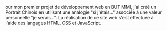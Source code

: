 our mon premier projet de développement web en BUT MMI, j'ai créé un Portrait Chinois en utilisant une analogie "si j'étais..." associée à une valeur personnelle "je serais...".
La réalisation de ce site web s'est effectuée à l'aide des langages HTML, CSS et JavaScript.





